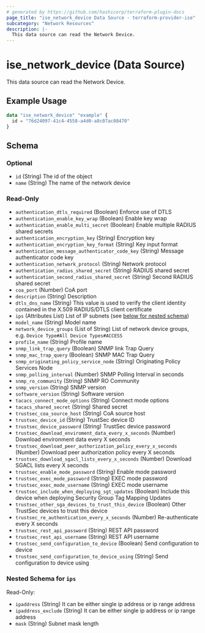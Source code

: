 ```yaml
---
# generated by https://github.com/hashicorp/terraform-plugin-docs
page_title: "ise_network_device Data Source - terraform-provider-ise"
subcategory: "Network Resources"
description: |-
  This data source can read the Network Device.
---
```


# ise_network_device (Data Source)

This data source can read the Network Device.

## Example Usage

```terraform
data "ise_network_device" "example" {
  id = "76d24097-41c4-4558-a4d0-a8c07ac08470"
}
```

<!-- schema generated by tfplugindocs -->
## Schema

### Optional

- `id` (String) The id of the object
- `name` (String) The name of the network device

### Read-Only

- `authentication_dtls_required` (Boolean) Enforce use of DTLS
- `authentication_enable_key_wrap` (Boolean) Enable key wrap
- `authentication_enable_multi_secret` (Boolean) Enable multiple RADIUS shared secrets
- `authentication_encryption_key` (String) Encryption key
- `authentication_encryption_key_format` (String) Key input format
- `authentication_message_authenticator_code_key` (String) Message authenticator code key
- `authentication_network_protocol` (String) Network protocol
- `authentication_radius_shared_secret` (String) RADIUS shared secret
- `authentication_second_radius_shared_secret` (String) Second RADIUS shared secret
- `coa_port` (Number) CoA port
- `description` (String) Description
- `dtls_dns_name` (String) This value is used to verify the client identity contained in the X.509 RADIUS/DTLS client certificate
- `ips` (Attributes List) List of IP subnets (see [below for nested schema](#nestedatt--ips))
- `model_name` (String) Model name
- `network_device_groups` (List of String) List of network device groups, e.g. `Device Type#All Device Types#ACCESS`
- `profile_name` (String) Profile name
- `snmp_link_trap_query` (Boolean) SNMP link Trap Query
- `snmp_mac_trap_query` (Boolean) SNMP MAC Trap Query
- `snmp_originating_policy_service_node` (String) Originating Policy Services Node
- `snmp_polling_interval` (Number) SNMP Polling Interval in seconds
- `snmp_ro_community` (String) SNMP RO Community
- `snmp_version` (String) SNMP version
- `software_version` (String) Software version
- `tacacs_connect_mode_options` (String) Connect mode options
- `tacacs_shared_secret` (String) Shared secret
- `trustsec_coa_source_host` (String) CoA source host
- `trustsec_device_id` (String) TrustSec device ID
- `trustsec_device_password` (String) TrustSec device password
- `trustsec_download_enviroment_data_every_x_seconds` (Number) Download environment data every X seconds
- `trustsec_download_peer_authorization_policy_every_x_seconds` (Number) Download peer authorization policy every X seconds
- `trustsec_download_sgacl_lists_every_x_seconds` (Number) Download SGACL lists every X seconds
- `trustsec_enable_mode_password` (String) Enable mode password
- `trustsec_exec_mode_password` (String) EXEC mode password
- `trustsec_exec_mode_username` (String) EXEC mode username
- `trustsec_include_when_deploying_sgt_updates` (Boolean) Include this device when deploying Security Group Tag Mapping Updates
- `trustsec_other_sga_devices_to_trust_this_device` (Boolean) Other TrustSec devices to trust this device
- `trustsec_re_authentication_every_x_seconds` (Number) Re-authenticate every X seconds
- `trustsec_rest_api_password` (String) REST API password
- `trustsec_rest_api_username` (String) REST API username
- `trustsec_send_configuration_to_device` (Boolean) Send configuration to device
- `trustsec_send_configuration_to_device_using` (String) Send configuration to device using

<a id="nestedatt--ips"></a>
### Nested Schema for `ips`

Read-Only:

- `ipaddress` (String) It can be either single ip address or ip range address
- `ipaddress_exclude` (String) It can be either single ip address or ip range address
- `mask` (String) Subnet mask length
